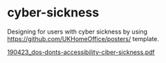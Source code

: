 # cyber-sickness
Designing for users with cyber sickness by using https://github.com/UKHomeOffice/posters/ template.

[190423_dos-donts-accessibility-ciber-sickness.pdf](https://github.com/beeccy/cyber-sickness/blob/master/190423_dos-donts-accessibility-ciber-sickness.pdf)
